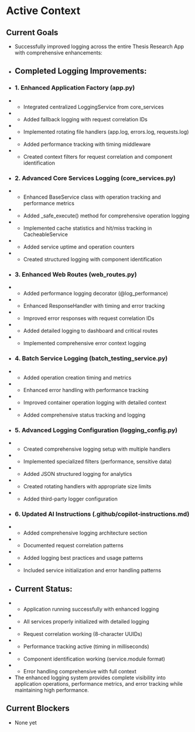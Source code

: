 # Active Context

## Current Goals

- Successfully improved logging across the entire Thesis Research App with comprehensive enhancements:
- ## Completed Logging Improvements:
- ### 1. Enhanced Application Factory (app.py)
- - Integrated centralized LoggingService from core_services
- - Added fallback logging with request correlation IDs
- - Implemented rotating file handlers (app.log, errors.log, requests.log)
- - Added performance tracking with timing middleware
- - Created context filters for request correlation and component identification
- ### 2. Advanced Core Services Logging (core_services.py)
- - Enhanced BaseService class with operation tracking and performance metrics
- - Added _safe_execute() method for comprehensive operation logging
- - Implemented cache statistics and hit/miss tracking in CacheableService
- - Added service uptime and operation counters
- - Created structured logging with component identification
- ### 3. Enhanced Web Routes (web_routes.py)
- - Added performance logging decorator (@log_performance)
- - Enhanced ResponseHandler with timing and error tracking
- - Improved error responses with request correlation IDs
- - Added detailed logging to dashboard and critical routes
- - Implemented comprehensive error context logging
- ### 4. Batch Service Logging (batch_testing_service.py)
- - Added operation creation timing and metrics
- - Enhanced error handling with performance tracking
- - Improved container operation logging with detailed context
- - Added comprehensive status tracking and logging
- ### 5. Advanced Logging Configuration (logging_config.py)
- - Created comprehensive logging setup with multiple handlers
- - Implemented specialized filters (performance, sensitive data)
- - Added JSON structured logging for analytics
- - Created rotating handlers with appropriate size limits
- - Added third-party logger configuration
- ### 6. Updated AI Instructions (.github/copilot-instructions.md)
- - Added comprehensive logging architecture section
- - Documented request correlation patterns
- - Added logging best practices and usage patterns
- - Included service initialization and error handling patterns
- ## Current Status:
- - Application running successfully with enhanced logging
- - All services properly initialized with detailed logging
- - Request correlation working (8-character UUIDs)
- - Performance tracking active (timing in milliseconds)
- - Component identification working (service.module format)
- - Error handling comprehensive with full context
- The enhanced logging system provides complete visibility into application operations, performance metrics, and error tracking while maintaining high performance.

## Current Blockers

- None yet